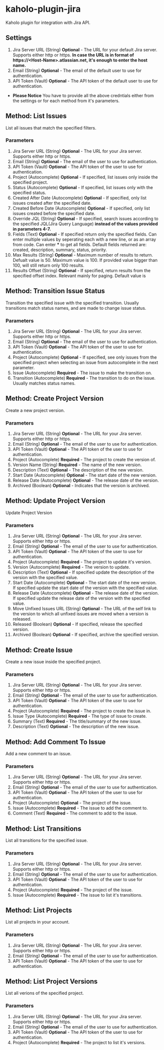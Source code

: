 # kaholo-plugin-jira
Kaholo plugin for integration with Jira API.

## Settings
1. Jira Server URL (String) **Optional** - The URL for your default Jira server. Supports either http or https. **In case the URL is in format of https://\<Host-Name\>.atlassian.net, it's enough to enter the host name.**
2. Email (String) **Optional** - The email of the default user to use for authentication.
3. API Token (Vault) **Optional** - The API token of the default user to use for authentication.

* **Please Notice** You have to provide all the above credntials either from the settings or for each method from it's parameters.

## Method: List Issues
List all issues that match the specified filters.

### Parameters
1. Jira Server URL (String) **Optional** - The URL for your Jira server. Supports either http or https. 
2. Email (String) **Optional** - The email of the user to use for authentication.
3. API Token (Vault) **Optional** - The API token of the user to use for authentication.
4. Project (Autocomplete) **Optional** - If specified, list issues only inside the specified project.
5. Status (Autocomplete) **Optional** - If specified, list issues only with the specified status.
6. Created After Date (Autocomplete) **Optional** - If specified, only list issues created after the specified date.
7. Created Before Date (Autocomplete) **Optional** - If specified, only list issues created before the specified date.
8. Override JQL (String) **Optional** - If specified, search issues according to the specified JQL(Jira Query Language) **instead of the values provided in parameters 4-7.**
9. Fields (Text) **Optional** - If specified return only the specified fields. Can enter multiple values by seperating each with a new line, or as an array from code. Can enter **\*** to get all fields. Default fields returned are: created, description, summary, status, priority.
10. Max Results (String) **Optional** - Maximum number of results to return. Defualt value is 50. Maximum value is 100. If provided value bigger than 100, will still return only 100 results.
11. Results Offset (String) **Optional** -  If specified, return results from the specified offset index. Relevant mainly for paging. Default value is

## Method: Transition Issue Status
Transition the specified issue with the specified transition. Usually transitions match status names, and are made to change issue status.

### Parameters
1. Jira Server URL (String) **Optional** - The URL for your Jira server. Supports either http or https. 
2. Email (String) **Optional** - The email of the user to use for authentication.
3. API Token (Vault) **Optional** - The API token of the user to use for authentication.
4. Project (Autocomplete) **Optional** - If specified, see only issues from the specified project when selecting an issue from autocomplete in the next parameter.
5. Issue (Autocomplete) **Required** - The issue to make the transition on.
6. Transition (Autocomplete) **Required** - The transition to do on the issue. Usually matches status names.

## Method: Create Project Version
Create a new project version.

### Parameters
1. Jira Server URL (String) **Optional** - The URL for your Jira server. Supports either http or https. 
2. Email (String) **Optional** - The email of the user to use for authentication.
3. API Token (Vault) **Optional** - The API token of the user to use for authentication.
4. Project (Autocomplete) **Required** - The project to create the version of.
5. Version Name (String) **Required** - The name of the new version.
6. Description (Text) **Optional** - The description of the new version.
7. Start Date (Autocomplete) **Optional** - The start date of the new version.
8. Release Date (Autocomplete) **Optional** - The release date of the version.
9. Archived (Boolean) **Optional** - Indicates that the version is archived. 

## Method: Update Project Version
Update Project Version

### Parameters
1. Jira Server URL (String) **Optional** - The URL for your Jira server. Supports either http or https. 
2. Email (String) **Optional** - The email of the user to use for authentication.
3. API Token (Vault) **Optional** - The API token of the user to use for authentication.
4. Project (Autocomplete) **Required** - The project to update it's version.
5. Version (Autocomplete) **Required** - The version to update.
6. Description (Text) **Optional** - If specified update the description of the version with the specified value.
7. Start Date (Autocomplete) **Optional** - The start date of the new version. If specified update the start date of the version with the specified value.
8. Release Date (Autocomplete) **Optional** - The release date of the version. If specified update the release date of the version with the specified value.
9. Move Unfixed Issues URL (String) **Optional** - The URL of the self link to the version to which all unfixed issues are moved when a version is released. 
10. Released (Boolean) **Optional** - If specified, release the specified version.
11. Archived (Boolean) **Optional** - If specified, archive the specified version.

## Method: Create Issue
Create a new issue inside the specified project.

### Parameters
1. Jira Server URL (String) **Optional** - The URL for your Jira server. Supports either http or https. 
2. Email (String) **Optional** - The email of the user to use for authentication.
3. API Token (Vault) **Optional** - The API token of the user to use for authentication.
4. Project (Autocomplete) **Required** - The project to create the issue in.
5. Issue Type (Autocomplete) **Required** - The type of issue to create.
6. Summary (Text) **Required** - The title/summary of the new issue.
7. Description (Text) **Optional** - The description of the new issue.

## Method: Add Comment To Issue
Add a new comment to an issue.

### Parameters
1. Jira Server URL (String) **Optional** - The URL for your Jira server. Supports either http or https. 
2. Email (String) **Optional** - The email of the user to use for authentication.
3. API Token (Vault) **Optional** - The API token of the user to use for authentication.
4. Project (Autocomplete) **Optional** - The project of the issue.
5. Issue (Autocomplete) **Required** - The issue to add the comment to.
6. Comment (Text) **Required** - The comment to add to the issue.

## Method: List Transitions
List all transitions for the specified issue.

### Parameters
1. Jira Server URL (String) **Optional** - The URL for your Jira server. Supports either http or https. 
2. Email (String) **Optional** - The email of the user to use for authentication.
3. API Token (Vault) **Optional** - The API token of the user to use for authentication.
4. Project (Autocomplete) **Required** - The project of the issue.
5. Issue (Autocomplete) **Required** - The issue to list it's transitions.

## Method: List Projects
List all projects in your account.

### Parameters
1. Jira Server URL (String) **Optional** - The URL for your Jira server. Supports either http or https. 
2. Email (String) **Optional** - The email of the user to use for authentication.
3. API Token (Vault) **Optional** - The API token of the user to use for authentication.

## Method: List Project Versions
List all verions of the specified project.

### Parameters
1. Jira Server URL (String) **Optional** - The URL for your Jira server. Supports either http or https. 
2. Email (String) **Optional** - The email of the user to use for authentication.
3. API Token (Vault) **Optional** - The API token of the user to use for authentication.
4. Project (Autocomplete) **Required** - The project to list it's versions.
